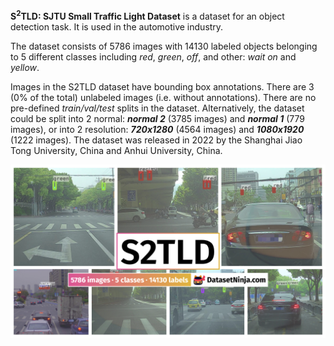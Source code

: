 **S<sup>2</sup>TLD: SJTU Small Traffic Light Dataset** is a dataset for an object detection task. It is used in the automotive industry. 

The dataset consists of 5786 images with 14130 labeled objects belonging to 5 different classes including *red*, *green*, *off*, and other: *wait on* and *yellow*.

Images in the S2TLD dataset have bounding box annotations. There are 3 (0% of the total) unlabeled images (i.e. without annotations). There are no pre-defined <i>train/val/test</i> splits in the dataset. Alternatively, the dataset could be split into 2 normal: ***normal 2*** (3785 images) and ***normal 1*** (779 images), or into 2 resolution: ***720x1280*** (4564 images) and ***1080x1920*** (1222 images). The dataset was released in 2022 by the Shanghai Jiao Tong University, China and Anhui University, China.

<img src="https://github.com/dataset-ninja/s2tld/raw/main/visualizations/poster.png">

